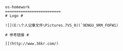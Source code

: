 ﻿   
   
   
      os-homework
      =========================
      # Logo # 

      ![](E:\个人记事文件\Pictures.7VS_0)(`9ENGU_9RM_FOFW1)

      # 参考链接 #

      [](http://www.36kr.com/)